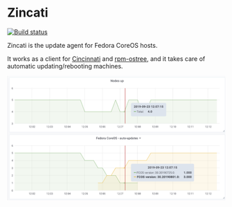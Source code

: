 # Zincati

[![Build status](https://travis-ci.org/coreos/zincati.svg?branch=master)](https://travis-ci.org/coreos/zincati)

Zincati is the update agent for Fedora CoreOS hosts.

It works as a client for [Cincinnati] and [rpm-ostree], and it takes care of automatic updating/rebooting machines.

![cluster reboot graph](./docs/images/metrics.png)

[Cincinnati]: https://github.com/openshift/cincinnati
[rpm-ostree]: https://github.com/projectatomic/rpm-ostree
